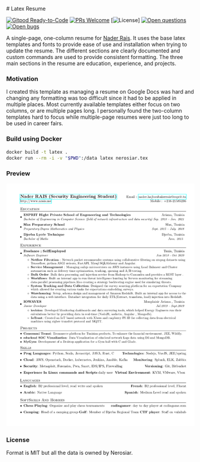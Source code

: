 # Latex Resume


  [![Gitpod Ready-to-Code](https://img.shields.io/badge/Gitpod-Ready--to--Code-blue?logo=gitpod)](https://gitpod.io/#https://github.com/eclipse-theia/theia)
  [![PRs Welcome](https://img.shields.io/badge/PRs-welcome-brightgreen.svg?style=flat-curved)](https://github.com/nerosiar/resume/labels/help%20wanted)
  [![License](https://img.shields.io/github/license/nerosiar/resume)]
  [![Open questions](https://img.shields.io/badge/Open-questions-blue.svg?style=flat-curved)](https://github.com/nerosiar/resume/labels/question)
  [![Open bugs](https://img.shields.io/badge/Open-bugs-red.svg?style=flat-curved)](https://github.com/nerosiar/resume/labels/bug)

A single-page, one-column resume for [Nader Rais](https://github.com/nerosiar). It uses the base latex templates and fonts to provide ease of use and installation when trying to update the resume. The different sections are clearly documented and custom commands are used to provide consistent formatting. The three main sections in the resume are education, experience, and projects.

### Motivation

I created this template as managing a resume on Google Docs was hard and changing any formatting was too difficult since it had to be applied in multiple places. Most currently available templates either focus on two columns, or are multiple pages long. I personally found the two-column templates hard to focus while multiple-page resumes were just too long to be used in career fairs.

### Build using Docker

```sh
docker build -t latex .
docker run --rm -i -v "$PWD":/data latex nerosiar.tex
```

### Preview

![Resume Screenshot](/resume_preview.png)

### License

Format is MIT but all the data is owned by Nerosiar.
